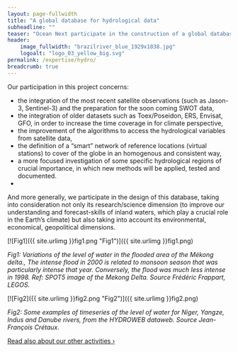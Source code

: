 ```yaml
---
layout: page-fullwidth
title: "A global database for hydrological data"
subheadline: ""
teaser: "Ocean Next participate in the construction of a global database for hydrological data, building on  preliminary versions already developed by several french research institutes (such as HydroWeb, Hydrolare, …)"
header:
    image_fullwidth: "brazilriver_blue_1929x1038.jpg"
    logoalt: "logo_03_yellow_big.svg"
permalink: /expertise/hydro/
breadcrumb: true
---
```


Our participation in this project concerns:

- the integration of the most recent satellite observations (such as  Jason-3, Sentinel-3) and the  preparation for the soon coming SWOT data,
- the integration of older datasets such as Toex/Poseidon, ERS, Envisat, GFO, in order to increase the time coverage in for climate perspective,
- the improvement of the algorithms to access the hydrological variables from satellite data,
- the definition of  a “smart” network of reference locations  (virtual stations) to cover of the globe in an homogenous and consistent way,
- a more focused investigation of some specific hydrological regions of crucial importance, in which new methods will be applied, tested and documented.
- 
And more generally, we participate in the design of this database, taking into consideration not only its  research/science dimension (to improve our understanding and forecast-skills of inland waters, which play a crucial role in the Earth’s climate) but also taking into account its environmental, economical, geopolitical dimensions.

[![Fig1]({{ site.urlimg }}fig1.png "Fig1")]({{ site.urlimg }}fig1.png)

_Fig1: Variations of the level of water in the flooded area of the Mékong delta., The intense flood in 2000 is related to monsoon season that was particularly intense that year. Conversely,  the flood was much less intense in 1998. Ref: SPOT5 image of the Mekong Delta. Source Frédéric Frappart, LEGOS._

[![Fig2]({{ site.urlimg }}fig2.png "Fig2")]({{ site.urlimg }}fig2.png)

_Fig2: Some examples of timeseries of the level of water  for  Niger,  Yangze, Indus and  Danube rivers, from the HYDROWEB dataweb. Source Jean-François Crétaux._

<a class="radius button small" href="{{ site.url }}{{ site.baseurl }}/expertise/">Read also about our other activities ›</a>

